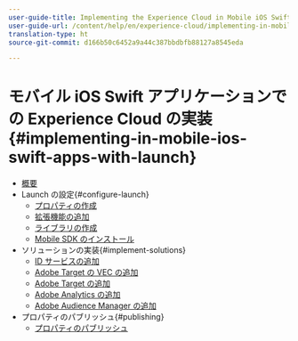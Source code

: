 ```yaml
---
user-guide-title: Implementing the Experience Cloud in Mobile iOS Swift Applications
user-guide-url: /content/help/en/experience-cloud/implementing-in-mobile-ios-swift-apps-with-launch/index.html
translation-type: ht
source-git-commit: d166b50c6452a9a44c387bbdbfb88127a8545eda

---
```



# モバイル iOS Swift アプリケーションでの Experience Cloud の実装 {#implementing-in-mobile-ios-swift-apps-with-launch}

+ [概要](index.md)
+ Launch の設定{#configure-launch}
   + [プロパティの作成](launch-create-a-property.md)
   + [拡張機能の追加](launch-add-extensions.md)
   + [ライブラリの作成](launch-create-a-library.md)
   + [Mobile SDK のインストール](launch-install-the-mobile-sdk.md)
+ ソリューションの実装{#implement-solutions}
   + [ID サービスの追加](id-service.md)
   + [Adobe Target の VEC の追加](target-vec.md)
   + [Adobe Target の追加](target.md)
   + [Adobe Analytics の追加](analytics.md)
   + [Adobe Audience Manager の追加](audience-manager.md)
+ プロパティのパブリッシュ{#publishing}
   + [プロパティのパブリッシュ](publish.md)

